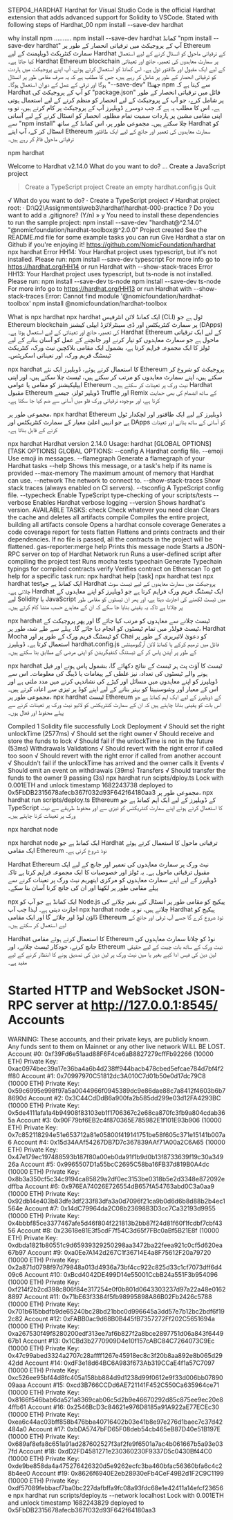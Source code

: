 STEP04_HARDHAT
Hardhat for Visual Studio Code is the official Hardhat extension that adds advanced support for Solidity to VSCode. 
Stated with following steps of Hardhat_00
 npm install --save-dev hardhat

why install npm ……….  npm install --save-dev hardhat
کمانڈ "npm install --save-dev hardhat" آپ کے پروجیکٹ میں ترقیاتی انحصار کے طور پر Ethereum سمارٹ کنٹریکٹ ڈویلپمنٹ کے لیے Hardhat کے ترقیاتی ماحول کو انسٹال کرنے کے لیے استعمال کیا جاتا ہے۔
Hardhat Ethereum blockchain پر سمارٹ معاہدوں کی تعمیر، جانچ اور تعیناتی کے لیے ایک مقبول اور طاقتور ٹول ہے۔ اس کمانڈ کو استعمال کرتے ہوئے، آپ اپنے پروجیکٹ میں ہاردت کو ترقیاتی انحصار کے طور پر شامل کر رہے ہیں، جس کا مطلب ہے کہ یہ صرف مقامی طور پر انسٹال ہوگا اور ترقی کے عمل کے دوران استعمال ہوگا۔
"--save-dev" جھنڈا npm سے کہتا ہے کہ Hardhat کو آپ کے پروجیکٹ کی "package.json" فائل میں ترقیاتی انحصار کے طور پر شامل کرے، جو آپ کے پروجیکٹ کے لیے انحصار کو منظم کرنے کے لیے استعمال ہوتی ہے۔ اس کا مطلب یہ ہے کہ جب دوسرے ڈویلپرز آپ کے پروجیکٹ پر کام کرتے ہیں، تو وہ اپنی مقامی مشین پر ہاردات سمیت تمام مطلوبہ انحصار کو انسٹال کرنے کے لیے آسانی سے "npm install" چلا سکتے ہیں۔
مجموعی طور پر، اس کمانڈ کے ساتھ Hardhat کو انسٹال کر کے، آپ اپنے Ethereum سمارٹ معاہدوں کی تعمیر اور جانچ کے لیے ایک طاقتور ترقیاتی ماحول قائم کر رہے ہیں۔

npm hardhat

Welcome to Hardhat v2.14.0
    What do you want to do? ...
    Create a JavaScript project
>  Create a TypeScript project
    Create an empty hardhat.config.js
    Quit

√ What do you want to do? · Create a TypeScript project
√ Hardhat project root: · D:\Q2\Assignments\web3\hardhat\hardhat-000-practice
? Do you want to add a .gitignore? (Y/n) » y
You need to install these dependencies to run the sample project:
  npm install --save-dev "hardhat@^2.14.0" "@nomicfoundation/hardhat-toolbox@^2.0.0"
Project created
See the README.md file for some example tasks you can run
Give Hardhat a star on Github if you're enjoying it!
     https://github.com/NomicFoundation/hardhat
npx hardhat
Error HH14: Your Hardhat project uses typescript, but it's not installed.
Please run: 
npm install --save-dev typescript
For more info go to https://hardhat.org/HH14 or run Hardhat with --show-stack-traces
Error HH13: Your Hardhat project uses typescript, but ts-node is not installed.
Please run: npm install --save-dev ts-node
npm install --save-dev ts-node
For more info go to https://hardhat.org/HH13 or run Hardhat with --show-stack-traces
Error: Cannot find module '@nomicfoundation/hardhat-toolbox'
npm install @nomicfoundation/hardhat-toolbox

What is npx hardhat
npx hardhat ایک کمانڈ لائن انٹرفیس (CLI) ٹول ہے جو Ethereum blockchain پر سمارٹ کنٹریکٹس اور ڈی سینٹرلائزڈ ایپلی کیشنز (DApps) کی تعمیر، جانچ اور تعیناتی کے لیے استعمال ہوتا ہے۔ Hardhat Ethereum کے لیے ایک ترقیاتی ماحول ہے جو سمارٹ معاہدوں کو تیار کرنے اور جانچنے کے عمل کو آسان بنانے کے لیے ٹولز کا ایک مجموعہ فراہم کرتا ہے، بشمول ایک مقامی بلاکچین نیٹ ورک، کنٹریکٹ ٹیسٹنگ فریم ورک، اور تعیناتی اسکرپٹس۔

npx hardhat کا استعمال کرتے ہوئے، ڈویلپرز ایک نئے Ethereum پروجیکٹ کو شروع کر سکتے ہیں، اپنے سمارٹ معاہدوں کو مرتب کر سکتے ہیں، ٹیسٹ چلا سکتے ہیں، اور اپنی ایپلیکیشنز کو مقامی یا عوامی Ethereum نیٹ ورک پر تعینات کر سکتے ہیں۔ Hardhat مقبول Ethereum ڈویلپر ٹولز، جیسے Truffle اور Remix کے ساتھ انضمام کی بھی حمایت کرتا ہے، اور موجودہ ترقیاتی ورک فلو میں آسانی سے ضم کیا جا سکتا ہے۔

مجموعی طور پر، npx hardhat Ethereum ڈویلپرز کے لیے ایک طاقتور اور لچکدار ٹول ہے جو انہیں اعلیٰ معیار کے سمارٹ کنٹریکٹس اور DApps کو آسانی کے ساتھ بنانے اور تعینات کرنے کے قابل بناتا ہے۔

npx hardhat
Hardhat version 2.14.0
Usage: hardhat [GLOBAL OPTIONS] <TASK> [TASK OPTIONS]
GLOBAL OPTIONS:
  --config            	A Hardhat config file.
  --emoji               	Use emoji in messages.
  --flamegraph      	Generate a flamegraph of your Hardhat tasks
  --help                	Shows this message, or a task's help if its name is provided
  --max-memory      	The maximum amount of memory that Hardhat can use.
  --network             	The network to connect to.
  --show-stack-traces   Show stack traces (always enabled on CI servers).
  --tsconfig            	A TypeScript config file.
  --typecheck          	Enable TypeScript type-checking of your scripts/tests
  --verbose             	Enables Hardhat verbose logging
  --version             	Shows hardhat's version.
AVAILABLE TASKS:
  check                 	Check whatever you need
  clean                 	Clears the cache and deletes all artifacts
  compile               	Compiles the entire project, building all artifacts
  console               	Opens a hardhat console
  coverage              	Generates a code coverage report for tests
  flatten               	Flattens and prints contracts and their dependencies. If no file is passed, all the contracts in the project will be flattened.
  gas-reporter:merge
  help                  	Prints this message
  node                  	Starts a JSON-RPC server on top of Hardhat Network
  run                   	Runs a user-defined script after compiling the project
  test                  	Runs mocha tests
  typechain             	Generate Typechain typings for compiled contracts
  verify                Verifies contract on Etherscan
To get help for a specific task run: npx hardhat help [task]
npx hardhat test
npx hardhat testایک کمانڈ ہے جو Hardhat پروجیکٹ میں سمارٹ معاہدوں کے لیے ٹیسٹ سوٹ چلاتی ہے۔ Hardhat ایک ٹیسٹنگ فریم ورک فراہم کرتا ہے جو ڈویلپرز کو اپنے معاہدوں کے لیے Solidity یا JavaScript میں ٹیسٹ لکھنے کی اجازت دیتا ہے، اور پھر ان ٹیسٹوں کو مقامی طور پر چلاتا ہے تاکہ یہ یقینی بنایا جا سکے کہ ان کے معاہدے حسب منشا کام کرتے ہیں۔

npx hardhat ٹیسٹ چلانے سے معاہدوں کو مرتب کیا جائے گا اور پھر پروجیکٹ کے ٹیسٹ فولڈر میں تمام ٹیسٹوں کو انجام دیا جائے گا۔ پہلے سے طے شدہ طور پر، Hardhat Mocha کو ٹیسٹنگ فریم ورک کے طور پر اور Chai کو دعویٰ لائبریری کے طور پر استعمال کرتا ہے۔ ڈویلپرز hardhat.config.js فائل میں ترمیم کرکے یا کمانڈ لائن آرگیومینٹس کے طور پر آپشن پاس کر کے ٹیسٹنگ کنفیگریشن کو اپنی مرضی کے مطابق بنا سکتے ہیں۔

npx hardhat ٹیسٹ کا آؤٹ پٹ ہر ٹیسٹ کے نتائج دکھائے گا، بشمول پاس ہونے اور فیل ہونے والے ٹیسٹوں کی تعداد، نیز غلطی کے پیغامات یا ڈیبگ کی معلومات۔ اس سے ڈویلپرز کو اپنے معاہدوں میں مسائل اور کیڑے کی نشاندہی کرنے میں مدد ملتی ہے اور اس کے معیار اور وشوسنییتا کو بہتر بنانے کے لیے اپنے کوڈ پر تیزی سے اعادہ کرتے ہیں۔ مجموعی طور پر، npx hardhat ٹیسٹ Ethereum کے ڈویلپرز کے لیے ایک اہم کمانڈ ہے جو اس بات کو یقینی بنانا چاہتے ہیں کہ ان کے سمارٹ کنٹریکٹس کو لائیو نیٹ ورک پر تعینات کرنے سے پہلے محفوظ اور فعال ہوں۔

Compiled 1 Solidity file successfully
  Lock
    Deployment
      √ Should set the right unlockTime (2577ms)
      √ Should set the right owner
      √ Should receive and store the funds to lock
      √ Should fail if the unlockTime is not in the future (53ms)
    Withdrawals
      Validations
        √ Should revert with the right error if called too soon
        √ Should revert with the right error if called from another account
        √ Shouldn't fail if the unlockTime has arrived and the owner calls it
      Events
        √ Should emit an event on withdrawals (39ms)
      Transfers
        √ Should transfer the funds to the owner
  9 passing (3s)
npx hardhat run scipts/dploy.ts
Lock with 0.001ETH and unlock timestamp 1682243738 deployed to 0x5FbDB2315678afecb367f032d93F642f64180aa3
مجموعی طور پر، npx hardhat run scripts/deploy.ts Ethereum کے ڈویلپرز کے لیے ایک اہم کمانڈ ہے جو TypeScript کا استعمال کرتے ہوئے اپنے سمارٹ کنٹریکٹس کو تیزی سے اور محفوظ طریقے سے نیٹ ورک پر تعینات کرنا چاہتے ہیں۔

npx hardhat node

npx hardhat node ایک کمانڈ ہے جو Hardhat ترقیاتی ماحول کا استعمال کرتے ہوئے ایک مقامی Ethereum نوڈ شروع کرتی ہے۔

Hardhat Ethereum نیٹ ورک پر سمارٹ معاہدوں کی تعمیر اور جانچ کے لیے ایک مقبول ترقیاتی ماحول ہے۔ یہ ٹولز اور خصوصیات کا ایک مجموعہ فراہم کرتا ہے تاکہ ڈویلپرز کے لیے اپنے سمارٹ معاہدوں کو مرکزی ایتھریم نیٹ ورک پر تعینات کرنے سے پہلے مقامی طور پر لکھنا اور ان کی جانچ کرنا آسان بنا سکے۔

npx ایک کمانڈ ہے جو آپ کو Node.js پیکیج کو مقامی طور پر انسٹال کیے بغیر چلانے کی اجازت دیتی ہے۔ لہذا جب آپ npx hardhat node چلاتے ہیں، تو یہ Hardhat پیکیج کو ڈاؤن لوڈ اور چلائے گا اور ایک مقامی Ethereum نوڈ شروع کرے گا جسے آپ ترقی اور جانچ کے لیے استعمال کر سکتے ہیں۔

Hardhat کا استعمال کرتے ہوئے مقامی Ethereum نوڈ کو چلانا سمارٹ معاہدوں کی جانچ کرنے، خودکار ٹیسٹ چلانے، اور Ethereum نیٹ ورک کے ساتھ بات چیت کے لیے حقیقی لین دین کی فیس ادا کیے بغیر یا مین نیٹ ورک پر لین دین کی تصدیق ہونے کا انتظار کرنے کے لیے مفید ہے۔

Started HTTP and WebSocket JSON-RPC server at http://127.0.0.1:8545/
Accounts
========
WARNING: These accounts, and their private keys, are publicly known.     
Any funds sent to them on Mainnet or any other live network WILL BE LOST.
Account #0: 0xf39Fd6e51aad88F6F4ce6aB8827279cffFb92266 (10000 ETH)
Private Key: 0xac0974bec39a17e36ba4a6b4d238ff944bacb478cbed5efcae784d7bf4f2ff80
Account #1: 0x70997970C51812dc3A010C7d01b50e0d17dc79C8 (10000 ETH)
Private Key: 0x59c6995e998f97a5a0044966f0945389dc9e86dae88c7a8412f4603b6b78690d
Account #2: 0x3C44CdDdB6a900fa2b585dd299e03d12FA4293BC (10000 ETH)
Private Key: 0x5de4111afa1a4b94908f83103eb1f1706367c2e68ca870fc3fb9a804cdab365a
Account #3: 0x90F79bf6EB2c4f870365E785982E1f101E93b906 (10000 ETH)
Private Key: 0x7c852118294e51e653712a81e05800f419141751be58f605c371e15141b007a6
Account #4: 0x15d34AAf54267DB7D7c367839AAf71A00a2C6A65 (10000 ETH)
Private Key: 0x47e179ec197488593b187f80a00eb0da91f1b9d0b13f8733639f19c30a34926a
Account #5: 0x9965507D1a55bcC2695C58ba16FB37d819B0A4dc (10000 ETH)
Private Key: 0x8b3a350cf5c34c9194ca85829a2df0ec3153be0318b5e2d3348e872092edffba
Account #6: 0x976EA74026E726554dB657fA54763abd0C3a0aa9 (10000 ETH)
Private Key: 0x92db14e403b83dfe3df233f83dfa3a0d7096f21ca9b0d6d6b8d88b2b4ec1564e
Account #7: 0x14dC79964da2C08b23698B3D3cc7Ca32193d9955 (10000 ETH)
Private Key: 0x4bbbf85ce3377467afe5d46f804f221813b2bb87f24d81f60f1fcdbf7cbf4356
Account #8: 0x23618e81E3f5cdF7f54C3d65f7FBc0aBf5B21E8f (10000 ETH)
Private Key: 0xdbda1821b80551c9d65939329250298aa3472ba22feea921c0cf5d620ea67b97
Account #9: 0xa0Ee7A142d267C1f36714E4a8F75612F20a79720 (10000 ETH)
Private Key: 0x2a871d0798f97d79848a013d4936a73bf4cc922c825d33c1cf7073dff6d409c6
Account #10: 0xBcd4042DE499D14e55001CcbB24a551F3b954096 (10000 ETH)
Private Key: 0xf214f2b2cd398c806f84e317254e0f0b801d0643303237d97a22a48e01628897
Account #11: 0x71bE63f3384f5fb98995898A86B02Fb2426c5788 (10000 ETH)
Private Key: 0x701b615bbdfb9de65240bc28bd21bbc0d996645a3dd57e7b12bc2bdf6f192c82
Account #12: 0xFABB0ac9d68B0B445fB7357272Ff202C5651694a (10000 ETH)
Private Key: 0xa267530f49f8280200edf313ee7af6b827f2a8bce2897751d06a843f644967b1
Account #13: 0x1CBd3b2770909D4e10f157cABC84C7264073C9Ec (10000 ETH)
Private Key: 0x47c99abed3324a2707c28affff1267e45918ec8c3f20b8aa892e8b065d2942dd
Account #14: 0xdF3e18d64BC6A983f673Ab319CCaE4f1a57C7097 (10000 ETH)
Private Key: 0xc526ee95bf44d8fc405a158bb884d9d1238d99f0612e9f33d006bb0789009aaa
Account #15: 0xcd3B766CCDd6AE721141F452C550Ca635964ce71 (10000 ETH)
Private Key: 0x8166f546bab6da521a8369cab06c5d2b9e46670292d85c875ee9ec20e84ffb61
Account #16: 0x2546BcD3c84621e976D8185a91A922aE77ECEc30 (10000 ETH)
Private Key: 0xea6c44ac03bff858b476bba40716402b03e41b8e97e276d1baec7c37d42484a0
Account #17: 0xbDA5747bFD65F08deb54cb465eB87D40e51B197E (10000 ETH)
Private Key: 0x689af8efa8c651a91ad287602527f3af2fe9f6501a7ac4b061667b5a93e037fd
Account #18: 0xdD2FD4581271e230360230F9337D5c0430Bf44C0 (10000 ETH)
Private Key: 0xde9be858da4a475276426320d5e9262ecfc3ba460bfac56360bfa6c4c28b4ee0
Account #19: 0x8626f6940E2eb28930eFb4CeF49B2d1F2C9C1199 (10000 ETH)
Private Key: 0xdf57089febbacf7ba0bc227dafbffa9fc08a93fdc68e1e42411a14efcf23656e
npx hardhat run scripts/deploy.ts --network localhost
Lock with 0.001ETH and unlock timestamp 1682243829 deployed to 0x5FbDB2315678afecb367f032d93F642f64180aa3



